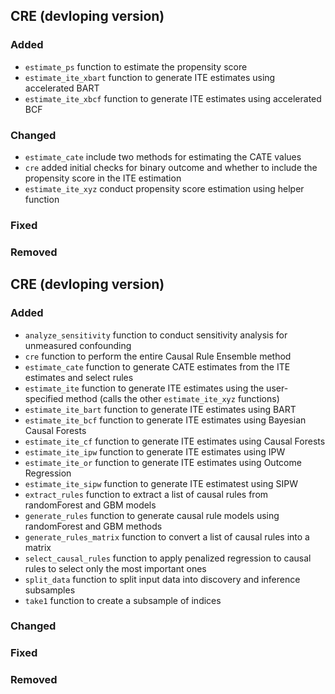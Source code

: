 ## CRE (devloping version) 

### Added
- `estimate_ps` function to estimate the propensity score
- `estimate_ite_xbart` function to generate ITE estimates using accelerated BART
- `estimate_ite_xbcf` function to generate ITE estimates using accelerated BCF

### Changed
- `estimate_cate` include two methods for estimating the CATE values
- `cre` added initial checks for binary outcome and whether to include the propensity score in the ITE estimation
- `estimate_ite_xyz` conduct propensity score estimation using helper function

### Fixed

### Removed

## CRE (devloping version) 

### Added
- `analyze_sensitivity` function to conduct sensitivity analysis for unmeasured confounding
- `cre` function to perform the entire Causal Rule Ensemble method
- `estimate_cate` function to generate CATE estimates from the ITE estimates and select rules
- `estimate_ite` function to generate ITE estimates using the user-specified method (calls the other `estimate_ite_xyz` functions)
- `estimate_ite_bart` function to generate ITE estimates using BART
- `estimate_ite_bcf` function to generate ITE estimates using Bayesian Causal Forests
- `estimate_ite_cf` function to generate ITE estimates using Causal Forests
- `estimate_ite_ipw` function to generate ITE estimates using IPW
- `estimate_ite_or` function to generate ITE estimates using Outcome Regression
- `estimate_ite_sipw` function to generate ITE estimatest using SIPW
- `extract_rules` function to extract a list of causal rules from randomForest and GBM models
- `generate_rules` function to generate causal rule models using randomForest and GBM methods
- `generate_rules_matrix` function to convert a list of causal rules into a matrix
- `select_causal_rules` function to apply penalized regression to causal rules to select only the most important ones
- `split_data` function to split input data into discovery and inference subsamples
- `take1` function to create a subsample of indices

### Changed

### Fixed

### Removed
